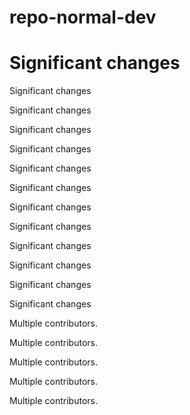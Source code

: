# repo-normal-dev

# Significant changes


Significant changes


Significant changes


Significant changes


Significant changes


Significant changes


Significant changes


Significant changes


Significant changes


Significant changes


Significant changes


Significant changes


Significant changes


Multiple contributors.

Multiple contributors.

Multiple contributors.

Multiple contributors.

Multiple contributors.
